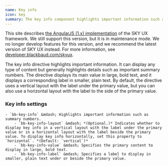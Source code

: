 ```yaml
---
name: Key info
icon: key
summary: The key info component highlights important information such as summary numbers.
---
```


<bb-alert bb-alert-type="warning">This site describes <a href="https://angularjs.org/">the AngularJS (1.x) implementation</a> of the SKY UX framework. We still support this version, but it is in maintenance mode. We no longer develop features for this version, and we recommend the latest version of SKY UX instead. For more information, see <a href="https://developer.blackbaud.com/skyux">developer.blackbaud.com/skyux</a>.</bb-alert>


The key info directive highlights important information. It can display any type of content but generally highlights details such as important summary numbers. The directive displays its main value in large, bold text, and it displays a corresponding label in smaller, plain text. By default, the directive uses a vertical layout with the label under the primary value, but you can also use a horizontal layout with the label to the side of the primary value. 

### Key info settings ###
    - `bb-key-info` &mdash; Highlights important information such as summary numbers.
        - `bb-key-info-layout` &mdash; *(Optional.)* Indicates whether to display key info in a vertical layout with the label under the primary value or in a horizontal layout with the label beside the primary value. To display key info horizontally, set this property to `horizontal`. *(Default: `vertical`)*
        - `bb-key-info-value` &mdash; Specifies the primary content to display in large, bold text. 
        - `bb-key-info-label` &mdash; Specifies a label to display in smaller, plain text under or beside the primary value.
